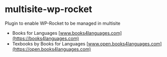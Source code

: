 # multisite-wp-rocket
Plugin to enable WP-Rocket to be managed in multisite

* Books for Languages [www.books4languages.com](https://books4languages.com)
* Texbooks by Books for Languages [www.open.books4languages.com](https://open.books4languages.com)
